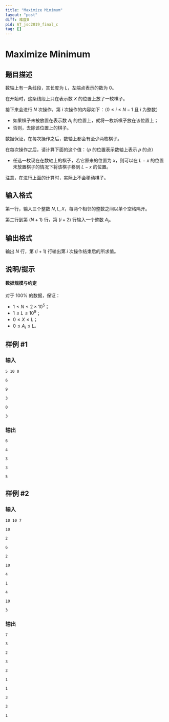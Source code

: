 ```yaml
---
title: "Maximize Minimum"
layout: "post"
diff: 难度0
pid: AT_jsc2019_final_c
tag: []
---
```


# Maximize Minimum

## 题目描述

数轴上有一条线段，其长度为 $L$，左端点表示的数为 $0$。

在开始时，这条线段上只在表示数 $X$ 的位置上放了一枚棋子。

接下来会进行 $N$ 次操作，第 $i$ 次操作的内容如下：（$0\le i\le N-1$ 且 $i$ 为整数）

- 如果棋子未被放置在表示数 $A_i$ 的位置上，就将一枚新棋子放在该位置上；
- 否则，去除该位置上的棋子。

数据保证，在每次操作之后，数轴上都会有至少两枚棋子。

在每次操作之后，请计算下面的这个值：（$p$ 的位置表示数轴上表示 $p$ 的点）

- 任选一枚现在在数轴上的棋子，若它原来的位置为 $x$，则可以在 $L-x$ 的位置未放置棋子的情况下将该棋子移到 $L-x$ 的位置。

注意，在进行上面的计算时，实际上不会移动棋子。

## 输入格式

第一行，输入三个整数 $N,L,X$，每两个相邻的整数之间以单个空格隔开。

第二行到第 $(N+1)$ 行，第 $(i+2)$ 行输入一个整数 $A_i$。

## 输出格式

输出 $N$ 行，第 $(i+1)$ 行输出第 $i$ 次操作结束后的所求值。

## 说明/提示

#### 数据规模与约定

对于 $100\%$ 的数据，保证：

- $1\le N\le 2\times 10^5$；
- $1\le L\le 10^9$；
- $0\le X\le L$；
- $0\le A_i\le L$。

## 样例 #1

### 输入

```
5 10 0
6
9
3
0
3
```

### 输出

```
6
4
3
3
5
```

## 样例 #2

### 输入

```
10 10 7
10
2
6
2
10
4
1
4
10
3
```

### 输出

```
7
3
2
3
3
1
1
3
3
1
```

